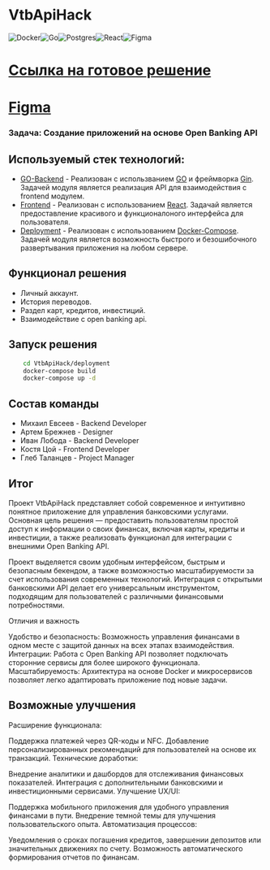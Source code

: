 # VtbApiHack
![Docker](https://img.shields.io/badge/docker-%230db7ed.svg?style=for-the-badge&logo=docker&logoColor=white)![Go](https://img.shields.io/badge/golang-%23007ACC.svg?style=for-the-badge&logo=go&logoColor=white)![Postgres](https://img.shields.io/badge/postgres-%23316192.svg?style=for-the-badge&logo=postgresql&logoColor=white)![React](https://img.shields.io/badge/react-%2320232a.svg?style=for-the-badge&logo=react&logoColor=%2361DAFB)![Figma](https://img.shields.io/badge/figma-%2320232a.svg?style=for-the-badge&logo=figma)



# [Ссылка на готовое решение](http://vtb.shmyaks.ru/)
# [Figma](https://www.figma.com/design/NKToYQvFZ7sKCCjoI6aTYq/vtb-api?node-id=0-1&t=oSV0RNYPFzDoB8hU-1)

### Задача: Создание приложений на основе Open Banking API

## Используемый стек технологий:
- [GO-Backend](https://github.com/ultraevs/VtbApiHack/tree/main/go-backend) - Реализован с использванием [GO](https://go.dev/) и фреймворка [Gin](https://github.com/gin-gonic/gin). Задачей модуля является реализация API для взаимодействия с frontend модулем.
- [Frontend](https://github.com/ultraevs/VtbApiHack/tree/main/frontend) - Реализован с использованием [React](https://ru.legacy.reactjs.org/). Задачай является предоставление красивого и функционалоного интерфейса для пользователя.
- [Deployment](https://github.com/ultraevs/VtbApiHack/tree/main/deployment) - Реализован с использованием [Docker-Compose](https://www.docker.com/). Задачей модуля является возможность быстрого и безошибочного развертывания приложения на любом сервере.

## Функционал решения

- Личный аккаунт.
- История переводов.
- Раздел карт, кредитов, инвестиций.
- Взаимодействие с open banking api.

## Запуск решения
```sh
    cd VtbApiHack/deployment
    docker-compose build
    docker-compose up -d
```

##  Состав команды
 - Михаил Евсеев - Backend Developer
 - Артем Брежнев - Designer
 - Иван Лобода - Backend Developer
 - Костя Цой - Frontend Developer
 - Глеб Таланцев - Project Manager

## Итог
Проект VtbApiHack представляет собой современное и интуитивно понятное приложение для управления банковскими услугами. Основная цель решения — предоставить пользователям простой доступ к информации о своих финансах, включая карты, кредиты и инвестиции, а также реализовать функционал для интеграции с внешними Open Banking API.

Проект выделяется своим удобным интерфейсом, быстрым и безопасным бекендом, а также возможностью масштабируемости за счет использования современных технологий. Интеграция с открытыми банковскими API делает его универсальным инструментом, подходящим для пользователей с различными финансовыми потребностями.

Отличия и важность

Удобство и безопасность: Возможность управления финансами в одном месте с защитой данных на всех этапах взаимодействия.
Интеграции: Работа с Open Banking API позволяет подключать сторонние сервисы для более широкого функционала.
Масштабируемость: Архитектура на основе Docker и микросервисов позволяет легко адаптировать приложение под новые задачи.

## Возможные улучшения
Расширение функционала:

Поддержка платежей через QR-коды и NFC.
Добавление персонализированных рекомендаций для пользователей на основе их транзакций.
Технические доработки:

Внедрение аналитики и дашбордов для отслеживания финансовых показателей.
Интеграция с дополнительными банковскими и инвестиционными сервисами.
Улучшение UX/UI:

Поддержка мобильного приложения для удобного управления финансами в пути.
Внедрение темной темы для улучшения пользовательского опыта.
Автоматизация процессов:

Уведомления о сроках погашения кредитов, завершении депозитов или значительных движениях по счету.
Возможность автоматического формирования отчетов по финансам.
